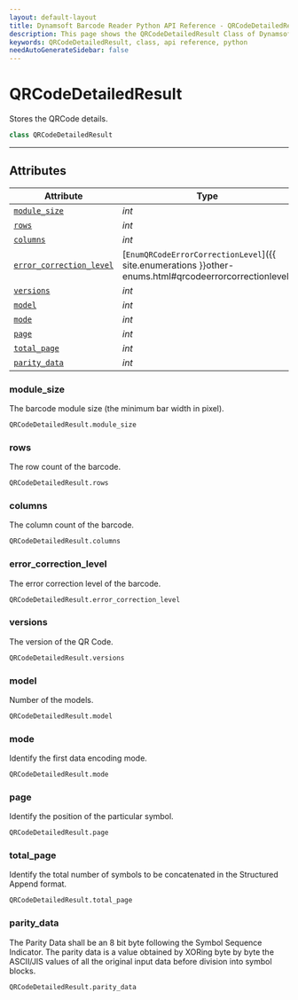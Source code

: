 ```yaml
---
layout: default-layout
title: Dynamsoft Barcode Reader Python API Reference - QRCodeDetailedResult Class
description: This page shows the QRCodeDetailedResult Class of Dynamsoft Barcode Reader for Python SDK.
keywords: QRCodeDetailedResult, class, api reference, python
needAutoGenerateSidebar: false
---
```



# QRCodeDetailedResult
Stores the QRCode details.  


```python
class QRCodeDetailedResult
```  
  
---
  

## Attributes
  
| Attribute | Type |
|---------- | ---- |
| [`module_size`](#module_size) | *int* |
| [`rows`](#rows) | *int* |
| [`columns`](#columns) | *int* |
| [`error_correction_level`](#error_correction_level) | [`EnumQRCodeErrorCorrectionLevel`]({{ site.enumerations }}other-enums.html#qrcodeerrorcorrectionlevel) |
| [`versions`](#versions) | *int* |
| [`model`](#model) | *int* |
| [`mode`](#mode) | *int* |
| [`page`](#page) | *int* |
| [`total_page`](#total_page) | *int* |
| [`parity_data`](#parity_data) | *int* |


### module_size
The barcode module size (the minimum bar width in pixel).  

```python
QRCodeDetailedResult.module_size
```

### rows
The row count of the barcode.  

```python
QRCodeDetailedResult.rows
```

### columns
The column count of the barcode. 

```python
QRCodeDetailedResult.columns
```

### error_correction_level
The error correction level of the barcode.  

```python
QRCodeDetailedResult.error_correction_level
```

### versions
The version of the QR Code.

```python
QRCodeDetailedResult.versions
```

### model
Number of the models.

```python
QRCodeDetailedResult.model
```

### mode

Identify the first data encoding mode.

```python
QRCodeDetailedResult.mode
```

### page

Identify the position of the particular symbol.

```python
QRCodeDetailedResult.page
```

### total_page

Identify the total number of symbols to be concatenated in the Structured Append format.

```python
QRCodeDetailedResult.total_page
```

### parity_data

The Parity Data shall be an 8 bit byte following the Symbol Sequence Indicator. The parity data is a value obtained by XORing byte by byte the ASCII/JIS values of all the original input data before division into symbol blocks.

```python
QRCodeDetailedResult.parity_data
```

